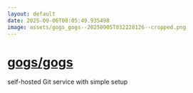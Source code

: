 ```yaml
---
layout: default
date: 2025-09-06T00:05:49.935498
image: assets/gogs_gogs--20250905T032228126--cropped.png
---
```


# [gogs/gogs](https://github.com/gogs/gogs)

self-hosted Git service with simple setup
